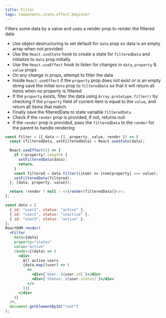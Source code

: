 ```yaml
---
title: Filter
tags: components,state,effect,beginner
---
```


Filters some data by a value and uses a render prop to render the filtered data

- Use object destructuring to set default for `data` prop so data is an empty array when not provided
- Use the `React.useState` hook to create a state for `filteredData` and initialize to `data` prop initially
- Use the `React.useEffect` hook to listen for changes in `data`, `property` & `value` props
- On any change in props, attempt to filter the data
- Inside `React.useEffect` if the `property` prop does not exist or is an empty string save the initial `data` prop to `filteredData` so that it will return all items when no property is filtered
- If the `property` exists, filter the data using `Array.prototype.filter()` by checking if the `property` field of current item is equal to the `value`, and return all items that match.
- Finally save the filteredData to state variable `filteredData`
- Check if the `render` prop is provided, if not, returns null
- If the `render` prop is provided, pass the `filteredData` to the `render` for the parent to handle rendering

```jsx
const Filter = ({ data = [], property, value, render }) => {
  const [filteredData, setFilteredData] = React.useState(data);

  React.useEffect(() => {
    if (!property?.length) {
      setFilteredData(data);
      return;
    }
    const filtered = data.filter((item) => item[property] === value);
    setFilteredData(filtered);
  }, [data, property, value]);

  return !render ? null : <>{render(filteredData)}</>;
};
```

```jsx
const data = [
  { id: "user1", status: "active" },
  { id: "user2", status: "inactive" },
  { id: "user3", status: "active" },
];
ReactDOM.render(
  <Filter
    data={data}
    property="status"
    value="active"
    render={(data) => (
      <div>
        All active users
        {data.map((user) => (
          <>
            <div>{`User: ${user.id}`}</div>
            <div>{`Status: ${user.status}`}</div>
          </>
        ))}
      </div>
    )}
  />,
  document.getElementById("root")
);
```
